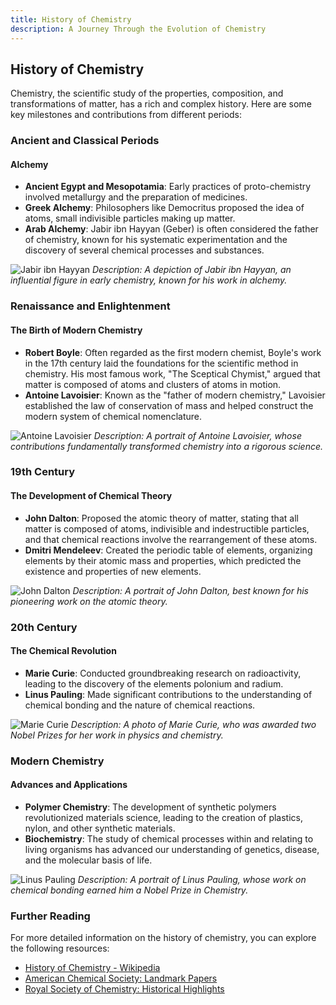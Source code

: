 ```yaml
---
title: History of Chemistry
description: A Journey Through the Evolution of Chemistry
---
```


## History of Chemistry

Chemistry, the scientific study of the properties, composition, and transformations of matter, has a rich and complex history. Here are some key milestones and contributions from different periods:

### Ancient and Classical Periods

#### Alchemy
- **Ancient Egypt and Mesopotamia**: Early practices of proto-chemistry involved metallurgy and the preparation of medicines.
- **Greek Alchemy**: Philosophers like Democritus proposed the idea of atoms, small indivisible particles making up matter.
- **Arab Alchemy**: Jabir ibn Hayyan (Geber) is often considered the father of chemistry, known for his systematic experimentation and the discovery of several chemical processes and substances.

![Jabir ibn Hayyan](/assets/images/jabir_ibn_hayyan.webp)
*Description: A depiction of Jabir ibn Hayyan, an influential figure in early chemistry, known for his work in alchemy.*

### Renaissance and Enlightenment

#### The Birth of Modern Chemistry
- **Robert Boyle**: Often regarded as the first modern chemist, Boyle's work in the 17th century laid the foundations for the scientific method in chemistry. His most famous work, "The Sceptical Chymist," argued that matter is composed of atoms and clusters of atoms in motion.
- **Antoine Lavoisier**: Known as the "father of modern chemistry," Lavoisier established the law of conservation of mass and helped construct the modern system of chemical nomenclature.

![Antoine Lavoisier](/assets/images/lavoisier.webp)
*Description: A portrait of Antoine Lavoisier, whose contributions fundamentally transformed chemistry into a rigorous science.*

### 19th Century

#### The Development of Chemical Theory
- **John Dalton**: Proposed the atomic theory of matter, stating that all matter is composed of atoms, indivisible and indestructible particles, and that chemical reactions involve the rearrangement of these atoms.
- **Dmitri Mendeleev**: Created the periodic table of elements, organizing elements by their atomic mass and properties, which predicted the existence and properties of new elements.

![John Dalton](/assets/images/dalton.webp)
*Description: A portrait of John Dalton, best known for his pioneering work on the atomic theory.*

### 20th Century

#### The Chemical Revolution
- **Marie Curie**: Conducted groundbreaking research on radioactivity, leading to the discovery of the elements polonium and radium.
- **Linus Pauling**: Made significant contributions to the understanding of chemical bonding and the nature of chemical reactions.

![Marie Curie](/assets/images/marie_curie.webp)
*Description: A photo of Marie Curie, who was awarded two Nobel Prizes for her work in physics and chemistry.*

### Modern Chemistry

#### Advances and Applications
- **Polymer Chemistry**: The development of synthetic polymers revolutionized materials science, leading to the creation of plastics, nylon, and other synthetic materials.
- **Biochemistry**: The study of chemical processes within and relating to living organisms has advanced our understanding of genetics, disease, and the molecular basis of life.

![Linus Pauling](/assets/images/pauling.webp)
*Description: A portrait of Linus Pauling, whose work on chemical bonding earned him a Nobel Prize in Chemistry.*

### Further Reading

For more detailed information on the history of chemistry, you can explore the following resources:
- [History of Chemistry - Wikipedia](https://en.wikipedia.org/wiki/History_of_chemistry)
- [American Chemical Society: Landmark Papers](https://www.acs.org/content/acs/en/education/whatischemistry/landmark-papers.html)
- [Royal Society of Chemistry: Historical Highlights](https://www.rsc.org/learn-chemistry/resources/history-of-chemistry/)